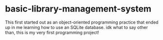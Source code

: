# basic-library-management-system

This first started out as an object-oriented programming practice that ended up in me learning how to use an SQLite database. 
idk what to say other than, this is my very first programming project!
